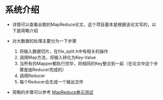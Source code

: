 # 系统介绍 

- 详情可以查看谷歌的MapReduce论文，这个项目基本是根据该论文写的，以下是简略介绍
- 对大数据的处理主要分为一下步骤
    1. 将输入数据切片，在file\_split.h中有相关的操作
    2. 调用Map方法，将输入转化为Key-Value
    3. 当所有的Mapper都执行完毕，将相同的Key整合到一起（在论文中这个步骤是由Reducer完成的）
    4. 调用Reducer
    5. 每个Reducer会生成一个输出文件

- 简略的步骤可以参考 [MapReduce单元测试](unit_test/mapreduce_test.cc)
